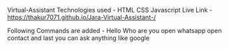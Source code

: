 Virtual-Assistant
Technologies used -
HTML
CSS
Javascript
Live Link - https://thakur7071.github.io/Jara-Virtual-Assistant-/

Following Commands are added - 
Hello 
Who are you 
open whatsapp
open contact and last you can ask anything like google
